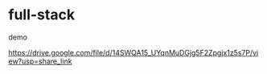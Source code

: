 # full-stack

demo

https://drive.google.com/file/d/14SWQA15_UYqnMuDGjg5F2Zpgjx1z5s7P/view?usp=share_link

